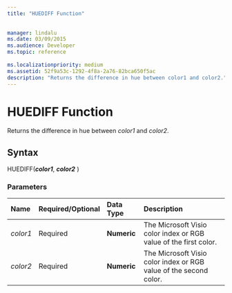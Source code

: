 ```yaml
---
title: "HUEDIFF Function"
 
 
manager: lindalu
ms.date: 03/09/2015
ms.audience: Developer
ms.topic: reference
 
ms.localizationpriority: medium
ms.assetid: 52f9a53c-1292-4f8a-2a76-82bca650f5ac
description: "Returns the difference in hue between color1 and color2."
---
```


# HUEDIFF Function

Returns the difference in hue between _color1_ and _color2_.
  
## Syntax

HUEDIFF(***color1***, ***color2*** )
  
### Parameters

|**Name**|**Required/Optional**|**Data Type**|**Description**|
|:-----|:-----|:-----|:-----|
| _color1_ <br/> |Required  <br/> |**Numeric** <br/> |The Microsoft Visio color index or RGB value of the first color. |
| _color2_ <br/> |Required  <br/> |**Numeric** <br/> |The Microsoft Visio color index or RGB value of the second color. |
